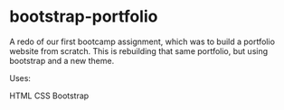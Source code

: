 # bootstrap-portfolio

A redo of our first bootcamp assignment, which was to build a portfolio website from scratch. This is rebuilding that same portfolio, but using bootstrap and a new theme.

Uses:

HTML
CSS
Bootstrap